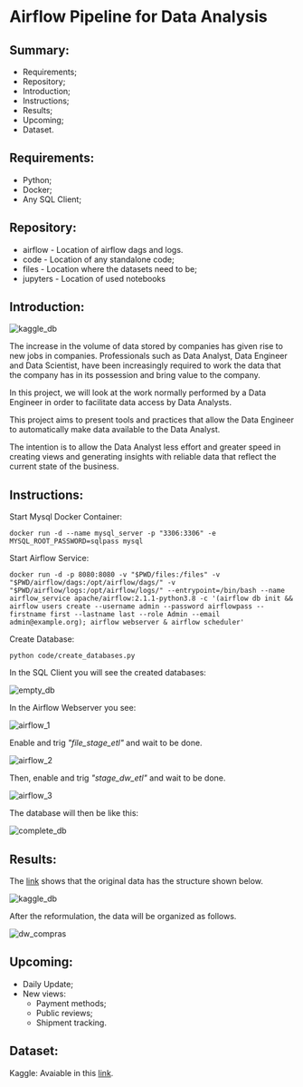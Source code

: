 # Airflow Pipeline for Data Analysis

## Summary:
- Requirements;
- Repository;
- Introduction;
- Instructions;
- Results;
- Upcoming;
- Dataset.


## Requirements:
- Python;
- Docker;
- Any SQL Client;

## Repository:
- airflow - Location of airflow dags and logs.
- code - Location of any standalone code;
- files - Location where the datasets need to be;
- jupyters - Location of used notebooks

## Introduction:

![kaggle_db](https://i.ytimg.com/vi/Uz26FqGE9tE/maxresdefault.jpg)


The increase in the volume of data stored by companies has given rise to new jobs in companies. Professionals such as Data Analyst, Data Engineer and Data Scientist, have been increasingly required to work the data that the company has in its possession and bring value to the company.

In this project, we will look at the work normally performed by a Data Engineer in order to facilitate data access by Data Analysts.

This project aims to present tools and practices that allow the Data Engineer to automatically make data available to the Data Analyst.

The intention is to allow the Data Analyst less effort and greater speed in creating views and generating insights with reliable data that reflect the current state of the business.

## Instructions:

Start Mysql Docker Container:
    
    docker run -d --name mysql_server -p "3306:3306" -e MYSQL_ROOT_PASSWORD=sqlpass mysql

Start Airflow Service:

    docker run -d -p 8080:8080 -v "$PWD/files:/files" -v "$PWD/airflow/dags:/opt/airflow/dags/" -v "$PWD/airflow/logs:/opt/airflow/logs/" --entrypoint=/bin/bash --name airflow_service apache/airflow:2.1.1-python3.8 -c '(airflow db init && airflow users create --username admin --password airflowpass --firstname first --lastname last --role Admin --email admin@example.org); airflow webserver & airflow scheduler'

Create Database:

    python code/create_databases.py

In the SQL Client you will see the created databases:

![empty_db](https://github.com/belmino15/airflow_etl_brazilian_ecommerce/blob/master/images/empty_db.png)

In the Airflow Webserver you see:

![airflow_1](https://github.com/belmino15/airflow_etl_brazilian_ecommerce/blob/master/images/airflow_1.png)

Enable and trig *"file_stage_etl"* and wait to be done.

![airflow_2](https://github.com/belmino15/airflow_etl_brazilian_ecommerce/blob/master/images/airflow_2.png)

Then, enable and trig *"stage_dw_etl"* and wait to be done.

![airflow_3](https://github.com/belmino15/airflow_etl_brazilian_ecommerce/blob/master/images/airflow_3.png)

The database will then be like this:

![complete_db](https://github.com/belmino15/airflow_etl_brazilian_ecommerce/blob/master/images/complete_db.png)

## Results:

The [link](https://www.kaggle.com/olistbr/brazilian-ecommerce?select=olist_sellers_dataset.csv) shows that the original data has the structure shown below.

![kaggle_db](https://i.imgur.com/HRhd2Y0.png)

After the reformulation, the data will be organized as follows.

![dw_compras](https://github.com/belmino15/airflow_etl_brazilian_ecommerce/blob/master/images/dw_compras.png)

## Upcoming:
- Daily Update;
- New views:
    - Payment methods;
    - Public reviews;
    - Shipment tracking.

## Dataset:
Kaggle: Avaiable in this [link](https://www.kaggle.com/olistbr/brazilian-ecommerce?select=olist_sellers_dataset.csv).